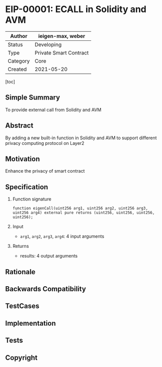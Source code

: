 # EIP-00001: ECALL in Solidity and AVM

| Author   | ieigen-max, weber      |
| -------- | ---------------------- |
| Status   | Developing             |
| Type     | Private Smart Contract |
| Category | Core                   |
| Created  | 2021-05-20             |

[toc]

## Simple Summary

To provide external call from Solidity and AVM

## Abstract

By adding a new built-in function in Solidity and AVM to support different privacy computing protocol on Layer2

## Motivation

Enhance the privacy of smart contract

## Specification

1. Function signature

   ```solidity
   function eigenCall(uint256 arg1, uint256 arg2, uint256 arg3, uint256 arg4) external pure returns (uint256, uint256, uint256, uint256);
   ```

2. Input

   * `arg1`, `arg2`, `arg3`, `arg4`: 4 input arguments

3. Returns

   * results: 4 output arguments

## Rationale

## Backwards Compatibility

## TestCases

## Implementation

## Tests

## Copyright
